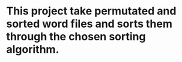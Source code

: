 # This project take permutated and sorted word files and sorts them through the chosen sorting algorithm.
